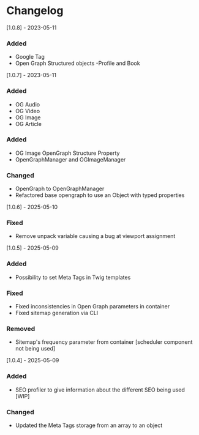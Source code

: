 # Changelog
[1.0.8] - 2023-05-11
### Added
- Google Tag
- Open Graph Structured objects -Profile and Book

[1.0.7] - 2023-05-11
### Added
- OG Audio
- OG Video
- OG Image
- OG Article

### Added 
-   OG Image OpenGraph Structure Property
-   OpenGraphManager and OGImageManager

### Changed
- OpenGraph to OpenGraphManager
- Refactored base opengraph to use an Object with typed properties

[1.0.6] - 2025-05-10
### Fixed
- Remove unpack variable causing a bug at viewport assignment

[1.0.5] - 2025-05-09

### Added 
-   Possibility to set Meta Tags in Twig templates

### Fixed 
-   Fixed inconsistencies in Open Graph parameters in container
  - Fixed sitemap generation via CLI

### Removed
- Sitemap's frequency parameter from container [scheduler component not being used]

[1.0.4] - 2025-05-09

### Added
-   SEO profiler to give information about the different SEO being used [WIP]

### Changed

-   Updated the Meta Tags storage from an array to an object
